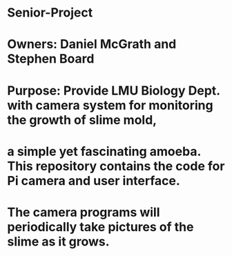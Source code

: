 # Senior-Project
#
# Owners: Daniel McGrath and Stephen Board
#
# Purpose: Provide LMU Biology Dept. with camera system for monitoring the growth of slime mold, 
# a simple yet fascinating amoeba. This repository contains the code for Pi camera and user interface. 
# The camera programs will periodically take pictures of the slime as it grows. 

